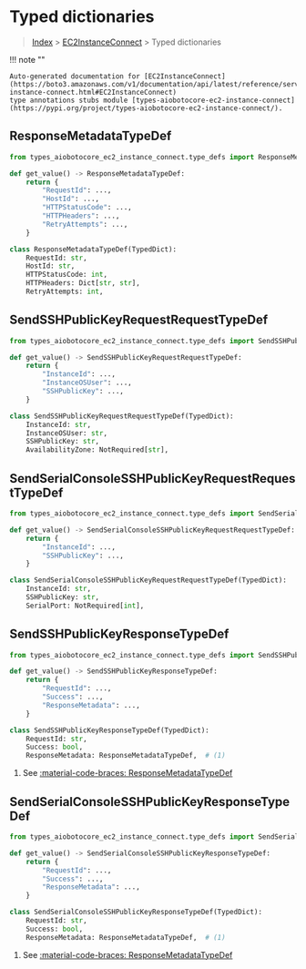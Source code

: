 # Typed dictionaries

> [Index](../README.md) > [EC2InstanceConnect](./README.md) > Typed dictionaries

!!! note ""

    Auto-generated documentation for [EC2InstanceConnect](https://boto3.amazonaws.com/v1/documentation/api/latest/reference/services/ec2-instance-connect.html#EC2InstanceConnect)
    type annotations stubs module [types-aiobotocore-ec2-instance-connect](https://pypi.org/project/types-aiobotocore-ec2-instance-connect/).

## ResponseMetadataTypeDef

```python title="Usage Example"
from types_aiobotocore_ec2_instance_connect.type_defs import ResponseMetadataTypeDef

def get_value() -> ResponseMetadataTypeDef:
    return {
        "RequestId": ...,
        "HostId": ...,
        "HTTPStatusCode": ...,
        "HTTPHeaders": ...,
        "RetryAttempts": ...,
    }
```

```python title="Definition"
class ResponseMetadataTypeDef(TypedDict):
    RequestId: str,
    HostId: str,
    HTTPStatusCode: int,
    HTTPHeaders: Dict[str, str],
    RetryAttempts: int,
```

## SendSSHPublicKeyRequestRequestTypeDef

```python title="Usage Example"
from types_aiobotocore_ec2_instance_connect.type_defs import SendSSHPublicKeyRequestRequestTypeDef

def get_value() -> SendSSHPublicKeyRequestRequestTypeDef:
    return {
        "InstanceId": ...,
        "InstanceOSUser": ...,
        "SSHPublicKey": ...,
    }
```

```python title="Definition"
class SendSSHPublicKeyRequestRequestTypeDef(TypedDict):
    InstanceId: str,
    InstanceOSUser: str,
    SSHPublicKey: str,
    AvailabilityZone: NotRequired[str],
```

## SendSerialConsoleSSHPublicKeyRequestRequestTypeDef

```python title="Usage Example"
from types_aiobotocore_ec2_instance_connect.type_defs import SendSerialConsoleSSHPublicKeyRequestRequestTypeDef

def get_value() -> SendSerialConsoleSSHPublicKeyRequestRequestTypeDef:
    return {
        "InstanceId": ...,
        "SSHPublicKey": ...,
    }
```

```python title="Definition"
class SendSerialConsoleSSHPublicKeyRequestRequestTypeDef(TypedDict):
    InstanceId: str,
    SSHPublicKey: str,
    SerialPort: NotRequired[int],
```

## SendSSHPublicKeyResponseTypeDef

```python title="Usage Example"
from types_aiobotocore_ec2_instance_connect.type_defs import SendSSHPublicKeyResponseTypeDef

def get_value() -> SendSSHPublicKeyResponseTypeDef:
    return {
        "RequestId": ...,
        "Success": ...,
        "ResponseMetadata": ...,
    }
```

```python title="Definition"
class SendSSHPublicKeyResponseTypeDef(TypedDict):
    RequestId: str,
    Success: bool,
    ResponseMetadata: ResponseMetadataTypeDef,  # (1)
```

1. See [:material-code-braces: ResponseMetadataTypeDef](./type_defs.md#responsemetadatatypedef) 
## SendSerialConsoleSSHPublicKeyResponseTypeDef

```python title="Usage Example"
from types_aiobotocore_ec2_instance_connect.type_defs import SendSerialConsoleSSHPublicKeyResponseTypeDef

def get_value() -> SendSerialConsoleSSHPublicKeyResponseTypeDef:
    return {
        "RequestId": ...,
        "Success": ...,
        "ResponseMetadata": ...,
    }
```

```python title="Definition"
class SendSerialConsoleSSHPublicKeyResponseTypeDef(TypedDict):
    RequestId: str,
    Success: bool,
    ResponseMetadata: ResponseMetadataTypeDef,  # (1)
```

1. See [:material-code-braces: ResponseMetadataTypeDef](./type_defs.md#responsemetadatatypedef) 
